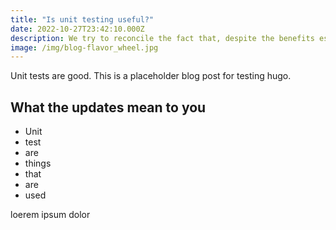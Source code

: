 ```yaml
---
title: "Is unit testing useful?"
date: 2022-10-27T23:42:10.000Z
description: We try to reconcile the fact that, despite the benefits espoused of unit testing, problems always seem to slip through the cracks
image: /img/blog-flavor_wheel.jpg
---
```


Unit tests are good. This is a placeholder blog post for testing hugo.

## What the updates mean to you

- Unit
- test
- are
- things
- that
- are
- used

loerem ipsum dolor

